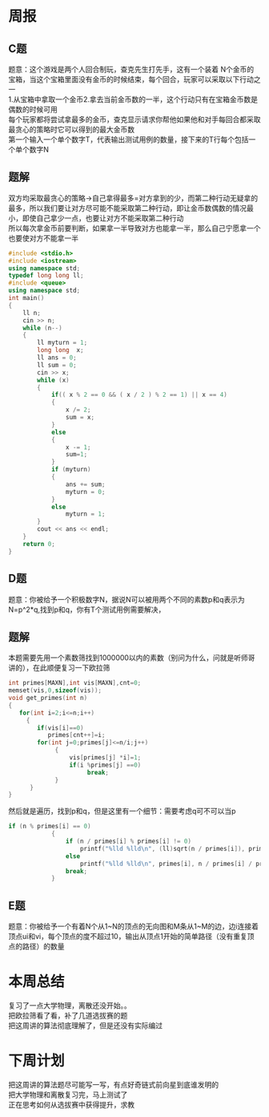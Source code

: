 # 周报  
## C题
题意：这个游戏是两个人回合制玩，查克先生打先手，这有一个装着 N个金币的宝箱，当这个宝箱里面没有金币的时候结束，每个回合，玩家可以采取以下行动之一  
1.从宝箱中拿取一个金币2.拿去当前金币数的一半，这个行动只有在宝箱金币数是偶数的时候可用  
每个玩家都将尝试拿最多的金币，查克显示请求你帮他如果他和对手每回合都采取最贪心的策略时它可以得到的最大金币数  
第一个输入一个单个数字T，代表输出测试用例的数量，接下来的T行每个包括一个单个数字N  
## 题解  
双方均采取最贪心的策略->自己拿得最多=对方拿到的少，而第二种行动无疑拿的最多，所以我们要让对方尽可能不能采取第二种行动，即让金币数偶数的情况最小，即使自己拿少一点，也要让对方不能采取第二种行动  
所以每次拿金币前要判断，如果拿一半导致对方也能拿一半，那么自己宁愿拿一个也要使对方不能拿一半  
```c++
#include <stdio.h>
#include <iostream>
using namespace std;
typedef long long ll;
#include <queue>
using namespace std;
int main()
{
	ll n;
	cin >> n;
	while (n--) 
	{
		ll myturn = 1;
		long long  x;
		ll ans = 0;
		ll sum = 0;
		cin >> x;
		while (x)
		{
			if(( x % 2 == 0 && ( x / 2 ) % 2 == 1) || x == 4)
			{
				x /= 2;
				sum = x;
			}
			else
			{
				x -= 1;
				sum=1;
			}
			if (myturn)
			{
				ans += sum;
				myturn = 0;
			}
			else
				myturn = 1;
		}
		cout << ans << endl;
	}
	return 0;
}
```
## D题  
题意：你被给予一个积极数字N，据说N可以被用两个不同的素数p和q表示为N=p^2*q,找到p和q，你有T个测试用例需要解决， 
## 题解  
本题需要先用一个素数筛找到1000000以内的素数（别问为什么，问就是听师哥讲的），在此顺便复习一下欧拉筛  
```cpp
int primes[MAXN],int vis[MAXN],cnt=0;
memset(vis,0,sizeof(vis));
void get_primes(int n)
{
   for(int i=2;i<=n;i++)
     {
        if(vis[i]==0)
           primes[cnt++]=i;
        for(int j=0;primes[j]<=n/i;j++)
             {
                 vis[primes[j] *i]=1;
                 if(i %primes[j] ==0)
                      break;
             }
      }
}
```
然后就是遍历，找到p和q，但是这里有一个细节：需要考虑q可不可以当p
```cpp
if (n % primes[i] == 0)
			{
				if (n / primes[i] % primes[i] != 0)
					printf("%lld %lld\n", (ll)sqrt(n / primes[i]), primes[i]);
				else
					printf("%lld %lld\n", primes[i], n / primes[i] / primes[i]);
				break;
			}
```
## E题  
题意：你被给予一个有着N个从1~N的顶点的无向图和M条从1~M的边，边i连接着顶点ui和vi，每个顶点的度不超过10，输出从顶点1开始的简单路径（没有重复顶点的路径）的数量  
# 本周总结  
复习了一点大学物理，离散还没开始。。  
把欧拉筛看了看，补了几道选拔赛的题  
把这周讲的算法彻底理解了，但是还没有实际编过  
# 下周计划  
把这周讲的算法题尽可能写一写，有点好奇链式前向星到底谁发明的  
把大学物理和离散复习完，马上测试了  
正在思考如何从选拔赛中获得提升，求教
